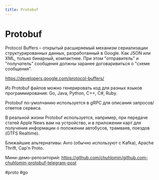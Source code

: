 ```yaml
---
title: Protobuf
---
```


# Protobuf

Protocol Buffers – открытый расширяемый механизм сериализации структурированных данных, разработанный в Google. Как JSON или XML, только бинарный, компактнее. При этом "отправитель" и "получатель" сообщения должны заранее договаривиться о "схеме сообщения".

https://developers.google.com/protocol-buffers/

Из Protobuf файлов можно генерировать код для разных языков программирования: Go, Java, Python, C++, C#, Ruby.

Protobuf по-умолчанию используется в gRPC для описания запросов/ответов сервиса.

В реальной жизни Protobuf используется, например, при передаче статей Apple News вам на устройство, и в приложении карт для получения информации о положении автобусов, трамваев, поездов (GTFS Realtime).

Ближайшие альтернативы: Avro (обычно используют с Kafka), Apache Thrift, Cap'n Proto.

Мини-демо-репозиторий: https://github.com/chuhlomin/github.com-chuhlomin-protobuf-telegram-post

#proto #go
